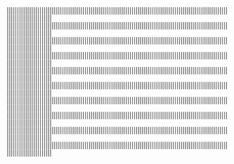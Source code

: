 ||||||||||||||||||||||||||||||||||||||||||||||||||||||||||||||||||||||||||||||||||||||||||||||||||||||||||||||||||||||||||||||||||
||||||||||||||||||||||||||||||||||||||||||||||||||||||||||||||||||||||||||||||||||||||||||||||||||||||||||||||||||||||||||||||||||
||||||||||||||||||||||||||||||||||||||||||||||||||||||||||||||||||||||||||||||||||||||||||||||||||||||||||||||||||||||||||||||||||
||||||||||||||||||||||||||||||||||||||||||||||||||||||||||||||||||||||||||||||||||||||||||||||||||||||||||||||||||||||||||||||||||
||||||||||||||||||||||||||||||||||||||||||||||||||||||||||||||||||||||||||||||||||||||||||||||||||||||||||||||||||||||||||||||||||
||||||||||||||||||||||||||||||||||||||||||||||||||||||||||||||||||||||||||||||||||||||||||||||||||||||||||||||||||||||||||||||||||
||||||||||||||||||||||||||||||||||||||||||||||||||||||||||||||||||||||||||||||||||||||||||||||||||||||||||||||||||||||||||||||||||
||||||||||||||||||||||||||||||||||||||||||||||||||||||||||||||||||||||||||||||||||||||||||||||||||||||||||||||||||||||||||||||||||
||||||||||||||||||||||||||||||||||||||||||||||||||||||||||||||||||||||||||||||||||||||||||||||||||||||||||||||||||||||||||||||||||
||||||||||||||||||||||||||||||||||||||||||||||||||||||||||||||||||||||||||||||||||||||||||||||||||||||||||||||||||||||||||||||||||
